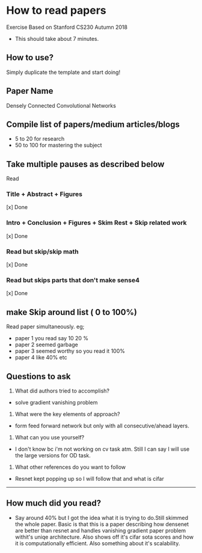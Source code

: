 # How to read papers
 Exercise Based on Stanford CS230 Autumn 2018

- This should take about 7 minutes.

## How to use?
Simply duplicate the template and start doing!

## Paper Name

Densely Connected Convolutional Networks

## Compile list of papers/medium articles/blogs

- 5 to 20 for research
- 50 to 100 for mastering the subject

## Take multiple pauses as described below
Read

### Title + Abstract + Figures

[x] Done

### Intro + Conclusion + Figures + Skim Rest  + Skip related work

[x] Done

### Read but skip/skip math

[x] Done

### Read but skips parts that don't make sense4

[x] Done

## make Skip around list ( 0 to 100%)

Read paper simultaneously.
eg;
- paper 1 you read say 10 20 %
- paper 2 seemed garbage
- paper 3 seemed worthy so you read it 100%
- paper 4 like 40% etc

## Questions to ask

1. What did authors tried to accomplish?

- solve gradient vanishing problem

1. What were the key elements of approach?

- form feed forward network but only with all consecutive/ahead layers.

1. What can you use yourself?

- I don't know bc i'm not working on cv task atm. Still I can say I will use the large versions for OD task.

1. What other references do you want to follow

- Resnet kept popping up so I will follow that and what is cifar


---

## How much did you read?

- Say around 40% but I got the idea what it is trying to do.Still skimmed the whole paper.
Basic is that this is a paper describing how densenet are better than resnet and handles vanishing gradient paper problem withit's uniqe architecture. Also shows off it's cifar sota scores and  how it is computationally efficient.
Also something about it's scalability.
